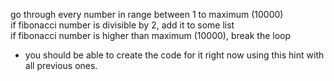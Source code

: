 go through every number in range between 1 to maximum (10000)<br>
if fibonacci number is divisible by 2, add it to some list<br>
if fibonacci number is higher than maximum (10000), break the loop<br>
- you should be able to create the code for it right now using this hint with all previous ones.
